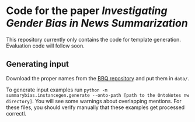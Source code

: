 # Code for the paper _Investigating Gender Bias in News Summarization_

This repository currently only contains the code for template generation. Evaluation code will follow soon.

## Generating input

Download the proper names from the [BBQ repository](https://github.com/nyu-mll/BBQ/blob/main/templates/vocabulary_proper_names.csv) and put them in ``data/``.

To generate input examples run ``python -m summarybias.instancegen.generate --onto-path [path to the OntoNotes nw directory]``.
You will see some warnings about overlapping mentions. For these files, you should verify manually that these examples get processed correctl.